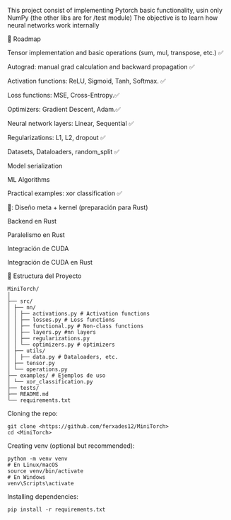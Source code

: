 This project consist of implementing Pytorch basic functionality, usin only NumPy (the other libs are for /test module)
The objective is to learn how neural networks work internally

🚀 Roadmap

Tensor implementation and basic operations (sum, mul, transpose, etc.) ✅

Autograd: manual grad calculation and backward propagation ✅

Activation functions: ReLU, Sigmoid, Tanh, Softmax. ✅

Loss functions: MSE, Cross-Entropy.✅

Optimizers: Gradient Descent, Adam.✅

Neural network layers: Linear, Sequential ✅

Regularizations: L1, L2, dropout ✅

Datasets, Dataloaders, random_split ✅

Model serialization

ML Algorithms

Practical examples: xor classification ✅

🚬:
Diseño meta + kernel (preparación para Rust)

Backend en Rust

Paralelismo en Rust

Integración de CUDA

Integración de CUDA en Rust


📂 Estructura del Proyecto<br>
```
MiniTorch/
│
├── src/
│ ├── nn/
│ │ ├── activations.py # Activation functions
│ │ ├── losses.py # Loss functions
│ │ ├── functional.py # Non-class functions
│ │ ├── layers.py #nn layers
│ │ ├── regularizations.py
│ │ └── optimizers.py # optimizers
│ ├── utils/
│ │ ├── data.py # Dataloaders, etc.
│ ├── tensor.py
│ └── operations.py
├── examples/ # Ejemplos de uso
│ └── xor_classification.py
├── tests/
├── README.md
└── requirements.txt
```


Cloning the repo:
```
git clone <https://github.com/ferxades12/MiniTorch>
cd <MiniTorch>
```
Creating venv (optional but recommended):

```
python -m venv venv
# En Linux/macOS
source venv/bin/activate
# En Windows
venv\Scripts\activate
```

Installing dependencies:
```
pip install -r requirements.txt
```
